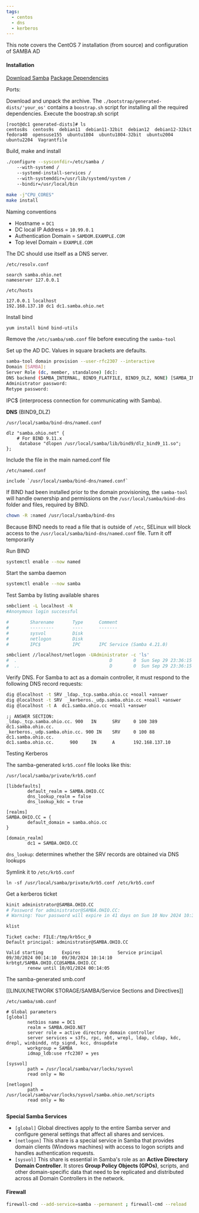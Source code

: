 ```yaml
---
tags:
  - centos
  - dns
  - kerberos
---
```

This note covers the CentOS 7 installation (from source) and configuration of SAMBA AD 

#### Installation

[Download Samba](https://download.samba.org/pub/samba/stable/)
[Package Dependencies](https://wiki.samba.org/index.php/Package_Dependencies_Required_to_Build_Samba)

Ports:

Download and unpack the archive.  The `./bootstrap/generated-dists/'your_os'` contains a `boostrap.sh` script for installing all the required dependencies. Execute the boostrap.sh script

```
[root@dc1 generated-dists]# ls
centos8s  centos9s  debian11  debian11-32bit  debian12  debian12-32bit  fedora40  opensuse155  ubuntu1804  ubuntu1804-32bit  ubuntu2004  ubuntu2204  Vagrantfile
```

Build, make and install

``` bash
./configure --sysconfdir=/etc/samba /
	--with-systemd /
	--systemd-install-services /
	--with-systemddir=/usr/lib/systemd/system /
	--bindir=/usr/local/bin 

make -j"CPU_CORES"
make install
```

Naming conventions

- Hostname = `DC1`
- DC local IP Address = `10.99.0.1`
- Authentication Domain = `SAMDOM.EXAMPLE.COM`
- Top level Domain = `EXAMPLE.COM`

The DC should use itself as a DNS server. 

`/etc/resolv.conf`
```
search samba.ohio.net
nameserver 127.0.0.1
```

`/etc/hosts`
```
127.0.0.1 localhost
192.168.137.10 dc1 dc1.samba.ohio.net
```

Install bind 

``` bash
yum install bind bind-utils
```

Remove the `/etc/samba/smb.conf` file before executing the `samba-tool`

Set up the AD DC. Values in square brackets are defaults. 

``` bash
samba-tool domain provision --user-rfc2307 --interactive
Domain [SAMBA]: 
Server Role (dc, member, standalone) [dc]:
DNS backend (SAMBA_INTERNAL, BIND9_FLATFILE, BIND9_DLZ, NONE) [SAMBA_INTERNAL]: BIND9_DLZ  
Administrator password:
Retype password:
```

IPC$ (interprocess connection for communicating with Samba).

**DNS** (BIND9_DLZ)

`/usr/local/samba/bind-dns/named.conf`
```
dlz "samba.ohio.net" {
    # For BIND 9.11.x
     database "dlopen /usr/local/samba/lib/bind9/dlz_bind9_11.so";
};
```

Include the file in the main named.conf file

`/etc/named.conf`
```
include `/usr/local/samba/bind-dns/named.conf`
```

If BIND had been installed prior to the domain provisioning, the `samba-tool` will handle ownership and permissions on the `/usr/local/samba/bind-dns` folder and files, required by BIND.

``` bash
chown -R :named /usr/local/samba/bind-dns
```

Because BIND needs to read a file that is outside of `/etc`, SELinux will block access to the `/usr/local/samba/bind-dns/named.conf` file. Turn it off temporarily

Run BIND 

``` bash
systemctl enable --now named
```

Start the samba daemon

``` bash
systemctl enable --now samba
```

Test Samba by listing available shares

``` bash
smbclient -L localhost -N
#Anonymous login successful

#        Sharename       Type      Comment
#        ---------       ----      -------
#        sysvol          Disk
#        netlogon        Disk
#        IPC$            IPC       IPC Service (Samba 4.21.0)
```

``` bash
smbclient //localhost/netlogon -UAdministrator -c 'ls'
#  .                                   D        0  Sun Sep 29 23:36:15 2024
#  ..                                  D        0  Sun Sep 29 23:36:15 2024
```

Verify DNS. For Samba to act as a domain controller, it must respond to the following DNS record requests:

``` bash
dig @localhost -t SRV _ldap._tcp.samba.ohio.cc +noall +answer
dig @localhost -t SRV  _kerberos._udp.samba.ohio.cc +noall +answer
dig @localhost -t A  dc1.samba.ohio.cc +noall +answer
```

```
;; ANSWER SECTION:
_ldap._tcp.samba.ohio.cc. 900   IN      SRV     0 100 389 dc1.samba.ohio.cc.
_kerberos._udp.samba.ohio.cc. 900 IN    SRV     0 100 88 dc1.samba.ohio.cc.
dc1.samba.ohio.cc.      900     IN      A       192.168.137.10
```

Testing Kerberos

The samba-generated `krb5.conf` file looks like this:

`/usr/local/samba/private/krb5.conf`
```
[libdefaults]
        default_realm = SAMBA.OHIO.CC
        dns_lookup_realm = false
        dns_lookup_kdc = true

[realms]
SAMBA.OHIO.CC = {
        default_domain = samba.ohio.cc
}

[domain_realm]
        dc1 = SAMBA.OHIO.CC
```

`dns_lookup`: determines whether the SRV records are obtained via DNS lookups

Symlink it to `/etc/krb5.conf `

```
ln -sf /usr/local/samba/private/krb5.conf /etc/krb5.conf
```

Get a kerberos ticket

``` bash
kinit administrator@SAMBA.OHIO.CC
# Password for administrator@SAMBA.OHIO.CC:
# Warning: Your password will expire in 41 days on Sun 10 Nov 2024 10:36:28 PM EET
```

``` bash 
klist
```

```
Ticket cache: FILE:/tmp/krb5cc_0
Default principal: administrator@SAMBA.OHIO.CC

Valid starting       Expires              Service principal
09/30/2024 00:14:10  09/30/2024 10:14:10  krbtgt/SAMBA.OHIO.CC@SAMBA.OHIO.CC
        renew until 10/01/2024 00:14:05
```

The samba-generated smb.conf

[[LINUX/NETWORK STORAGE/SAMBA/Service Sections and Directives]]

`/etc/samba/smb.conf`
```
# Global parameters
[global]
        netbios name = DC1
        realm = SAMBA.OHIO.NET
        server role = active directory domain controller
        server services = s3fs, rpc, nbt, wrepl, ldap, cldap, kdc, drepl, winbindd, ntp_signd, kcc, dnsupdate
        workgroup = SAMBA
        idmap_ldb:use rfc2307 = yes

[sysvol]
        path = /usr/local/samba/var/locks/sysvol
        read only = No

[netlogon]
        path = /usr/local/samba/var/locks/sysvol/samba.ohio.net/scripts
        read only = No
        
```

**Special Samba Services**

- `[global]`
	Global directives apply to the entire Samba server and configure general settings that affect all shares and services.
- `[netlogon]`
	This share is a special service in Samba that provides domain clients (Windows machines) with access to logon scripts and handles authentication requests. 
- `[sysvol]`
	This share is essential in Samba's role as an **Active Directory Domain Controller**. It stores **Group Policy Objects (GPOs)**, scripts, and other domain-specific data that need to be replicated and distributed across all Domain Controllers in the network.
	
#### Firewall

``` bash
firewall-cmd --add-service=samba --permanent ; firewall-cmd --reload
```
